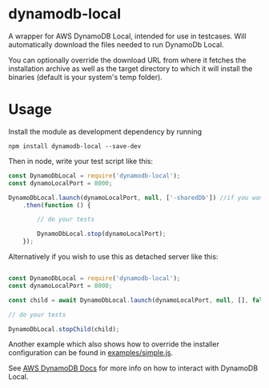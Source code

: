# dynamodb-local

A wrapper for AWS DynamoDB Local, intended for use in testcases.
Will automatically download the files needed to run DynamoDb Local.

You can optionally override the download URL from where it fetches the installation archive
as well as the target directory to which it will install the binaries (default is your system's temp folder).


# Usage

Install the module as development dependency by running

`npm install dynamodb-local --save-dev`

Then in node, write your test script like this:

```javascript
const DynamoDbLocal = require('dynamodb-local');
const dynamoLocalPort = 8000;

DynamoDbLocal.launch(dynamoLocalPort, null, ['-sharedDb']) //if you want to share with Javascript Shell
    .then(function () {

        // do your tests

        DynamoDbLocal.stop(dynamoLocalPort);
    });
```

Alternatively if you wish to use this as detached server like this:

```javascript

const DynamoDbLocal = require('dynamodb-local');
const dynamoLocalPort = 8000;

const child = await DynamoDbLocal.launch(dynamoLocalPort, null, [], false, true); // must be wrapped in async function

// do your tests

DynamoDbLocal.stopChild(child);

```

Another example which also shows how to override the installer configuration can be found in
[examples/simple.js](examples/simple.js).

See [AWS DynamoDB Docs](http://docs.aws.amazon.com/amazondynamodb/latest/developerguide/Tools.DynamoDBLocal.html)
for more info on how to interact with DynamoDB Local.
